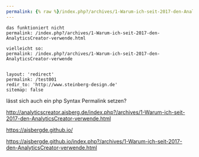 ```yaml
---
permalink: {% raw %}/index.php?/archives/1-Warum-ich-seit-2017-den-AnalyticsCreator-verwende{% endraw %}
---
```


```
das funktioniert nicht
permalink: /index.php?/archives/1-Warum-ich-seit-2017-den-AnalyticsCreator-verwende.html

vielleicht so:
permalink: /index.php?/archives/1-Warum-ich-seit-2017-den-AnalyticsCreator-verwende


layout: 'redirect'
permalink: /test001
redir_to: 'http://www.steinberg-design.de'
sitemap: false
```

lässt sich auch ein php Syntax Permalink setzen?

http://analyticscreator.aisberg.de/index.php?/archives/1-Warum-ich-seit-2017-den-AnalyticsCreator-verwende.html

https://aisbergde.github.io/

https://aisbergde.github.io/index.php?/archives/1-Warum-ich-seit-2017-den-AnalyticsCreator-verwende.html
